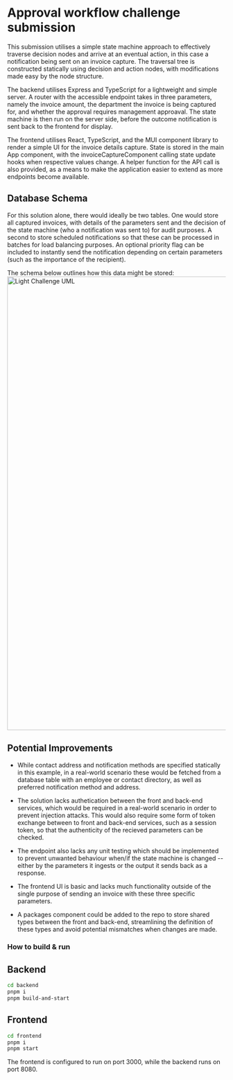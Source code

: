 # Approval workflow challenge submission
This submission utilises a simple state machine approach to effectively traverse decision nodes and arrive at an eventual action, in this case a notification being sent on an invoice capture. The traversal tree is constructed statically using decision and action nodes, with modifications made easy by the node structure.

The backend utilises Express and TypeScript for a lightweight and simple server. A router with the accessible endpoint takes in three parameters, namely the invoice amount, the department the invoice is being captured for, and whether the approval requires management approaval. The state machine is then run on the server side, before the outcome notification is sent back to the frontend for display.

The frontend utilises React, TypeScript, and the MUI component library to render a simple UI for the invoice details capture. State is stored in the main App component, with the invoiceCaptureComponent calling state update hooks when respective values change. A helper function for the API call is also provided, as a means to make the application easier to extend as more endpoints become available.

## Database Schema
For this solution alone, there would ideally be two tables. One would store all captured invoices, with details of the parameters sent and the decision of the state machine (who a notification was sent to) for audit purposes. A second to store scheduled notifications so that these can be processed in batches for load balancing purposes. An optional priority flag can be included to instantly send the notification depending on certain parameters (such as the importance of the recipient).

The schema below outlines how this data might be stored:
<img width="1860" height="1047" alt="Light Challenge UML" src="https://github.com/user-attachments/assets/8a4eb9c0-2cff-464a-b75b-53ae7abec828" />

## Potential Improvements
- While contact address and notification methods are specified statically in this example, in a real-world scenario these would be fetched from a database table with an employee or contact directory, as well as preferred notification method and address.

- The solution lacks authetication between the front and back-end services, which would be required in a real-world scenario in order to prevent injection attacks. This would also require some form of token exchange between to front and back-end services, such as a session token, so that the authenticity of the recieved parameters can be checked.

- The endpoint also lacks any unit testing which should be implemented to prevent unwanted behaviour when/if the state machine is changed -- either by the parameters it ingests or the output it sends back as a response.

- The frontend UI is basic and lacks much functionality outside of the single purpose of sending an invoice with these three specific parameters. 

- A packages component could be added to the repo to store shared types between the front and back-end, streamlining the definition of these types and avoid potential mismatches when changes are made.

### How to build & run

## Backend

```sh
cd backend
pnpm i
pnpm build-and-start
```

## Frontend

```sh
cd frontend
pnpm i
pnpm start
```

The frontend is configured to run on port 3000, while the backend runs on port 8080.
